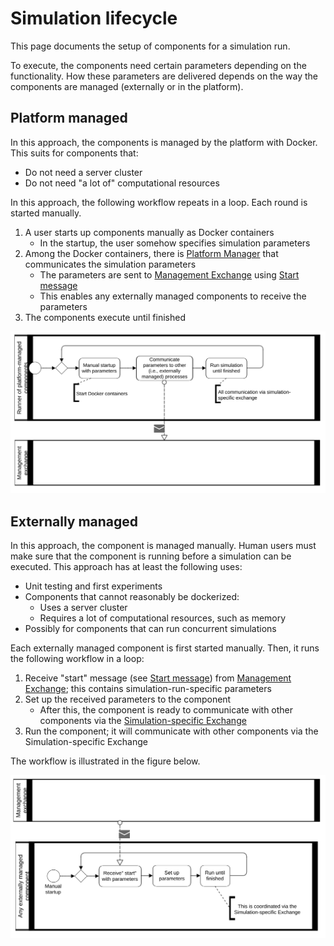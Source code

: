 # Simulation lifecycle

This page documents the setup of components for a simulation run.

To execute, the components need certain parameters depending on the functionality. How these parameters are delivered depends on the way the components are managed (externally or in the platform).


## Platform managed

In this approach, the components is managed by the platform with Docker. This suits for components that:

- Do not need a server cluster
- Do not need "a lot of" computational resources

In this approach, the following workflow repeats in a loop. Each round is started manually.

1. A user starts up components manually as Docker containers
    - In the startup, the user somehow specifies simulation parameters
2. Among the Docker containers, there is [Platform Manager](core_platformmanager.md) that communicates the simulation parameters
    - The parameters are sent to [Management Exchange](core_exchange-mgmt.md) using [Start message](core_msg-start.md)
    - This enables any externally managed components to receive the parameters
3. The components execute until finished

![Workflow](images/lifecycle-platf.svg)


## Externally managed

In this approach, the component is managed manually. Human users must make sure that the component is running before a simulation can be executed. This approach has at least the following uses:

- Unit testing and first experiments
- Components that cannot reasonably be dockerized:
    - Uses a server cluster
    - Requires a lot of computational resources, such as memory
- Possibly for components that can run concurrent simulations

Each externally managed component is first started manually. Then, it runs the following workflow in a loop:

1. Receive "start" message (see [Start message](core_msg-start.md)) from [Management Exchange](core_exchange-mgmt.md); this contains simulation-run-specific parameters
2. Set up the received parameters to the component
    - After this, the component is ready to communicate with other components via the [Simulation-specific Exchange](core_exchange-sim.md)
3. Run the component; it will communicate with other components via the Simulation-specific Exchange

The workflow is illustrated in the figure below.

![Workflow](images/lifecycle-ext.svg)
